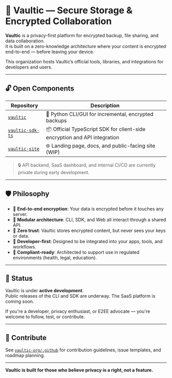 # 🏢 Vaultic — Secure Storage & Encrypted Collaboration

**Vaultic** is a privacy-first platform for encrypted backup, file sharing, and data collaboration.  
It is built on a zero-knowledge architecture where your content is encrypted end-to-end — before leaving your device.

This organization hosts Vaultic’s official tools, libraries, and integrations for developers and users.

---

## 🔓 Open Components

| Repository              | Description |
|-------------------------|-------------|
| [`vaultic`](https://github.com/vaultic-org/vaultic)             | 🐍 Python CLI/GUI for incremental, encrypted backups |
| [`vaultic-sdk-ts`](https://github.com/vaultic-org/vaultic-sdk-ts) | 📦 Official TypeScript SDK for client-side encryption and API integration |
| [`vaultic-site`](https://github.com/vaultic-org/vaultic-site)   | 🌐 Landing page, docs, and public-facing site (WIP) |

> 🔒 API backend, SaaS dashboard, and internal CI/CD are currently private during early development.

---

## 🛡 Philosophy

- 🔐 **End-to-end encryption**: Your data is encrypted before it touches any server.
- 🧱 **Modular architecture**: CLI, SDK, and Web all interact through a shared API.
- 🧠 **Zero trust**: Vaultic stores encrypted content, but never sees your keys or data.
- 🤝 **Developer-first**: Designed to be integrated into your apps, tools, and workflows.
- 💼 **Compliant-ready**: Architected to support use in regulated environments (health, legal, education).

---

## 🚧 Status

Vaultic is under **active development**.  
Public releases of the CLI and SDK are underway. The SaaS platform is coming soon.

If you're a developer, privacy enthusiast, or E2EE advocate — you're welcome to follow, test, or contribute.

---

## 🤝 Contribute

See [`vaultic-org/.github`](https://github.com/vaultic-org/.github) for contribution guidelines, issue templates, and roadmap planning.

---

**Vaultic is built for those who believe privacy is a right, not a feature.**

